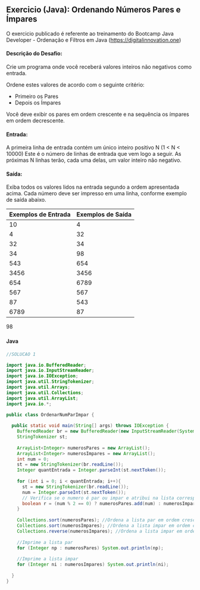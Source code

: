 ## Exercicio (Java): Ordenando Números Pares e Ímpares

O exercicio publicado é referente ao treinamento do Bootcamp Java Developer - Ordenação e Filtros em Java 
(https://digitalinnovation.one)


#### Descrição do Desafio:

Crie um programa onde você receberá valores inteiros não negativos como entrada.

Ordene estes valores de acordo com o seguinte critério:
- Primeiro os Pares
- Depois os Ímpares

Você deve exibir os pares em ordem crescente e na sequência os ímpares em ordem decrescente.

#### Entrada: 

A primeira linha de entrada contém um único inteiro positivo N (1 < N < 10000) Este é o número de linhas de entrada que vem logo a seguir. As próximas N linhas terão, cada uma delas, um valor inteiro não negativo.

#### Saída: 

Exiba todos os valores lidos na entrada segundo a ordem apresentada acima. Cada número deve ser impresso em uma linha, conforme exemplo de saída abaixo.

Exemplos de Entrada  | Exemplos de Saída
------------- | -------------
10 | 4
4 | 32
32 | 34
34 | 98
543 | 654
3456 | 3456
654 | 6789
567 | 567
87 | 543
6789 | 87
98


#### Java　

```java
//SOLUCAO 1

import java.io.BufferedReader;
import java.io.InputStreamReader;
import java.io.IOException;
import java.util.StringTokenizer;
import java.util.Arrays; 
import java.util.Collections; 
import java.util.ArrayList;
import java.io.*;

public class OrdenarNumParImpar {
  
  public static void main(String[] args) throws IOException {
    BufferedReader br = new BufferedReader(new InputStreamReader(System.in));
    StringTokenizer st;
  
    ArrayList<Integer> numerosPares = new ArrayList();
    ArrayList<Integer> numerosImpares = new ArrayList();
    int num = 0;
    st = new StringTokenizer(br.readLine()); 
    Integer quantEntrada = Integer.parseInt(st.nextToken()); 
  
    for (int i = 0; i < quantEntrada; i++){
      st = new StringTokenizer(br.readLine()); 
      num = Integer.parseInt(st.nextToken()); 
      // Verifica se o numero é par ou impar e atribui na lista correspondente
      boolean r = (num % 2 == 0) ? numerosPares.add(num) : numerosImpares.add(num);
    }
    
    Collections.sort(numerosPares); //Ordena a lista par em ordem crescente
    Collections.sort(numerosImpares); //Ordena a lista impar em ordem crescente
    Collections.reverse(numerosImpares); //Ordena a lista impar em ordem decrescente.
  
    //Imprime a lista par
    for (Integer np : numerosPares) System.out.println(np);
    
    //Imprime a lista impar
    for (Integer ni : numerosImpares) System.out.println(ni);
    
  }
}
```

